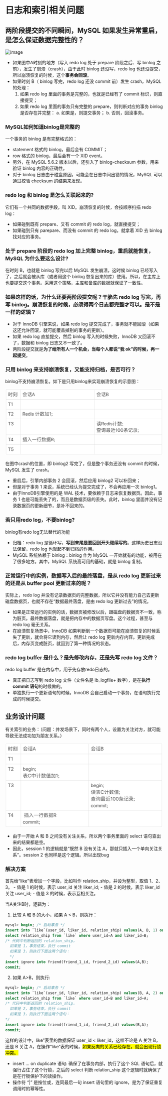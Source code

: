 # 日志和索引相关问题

## 两阶段提交的不同瞬间，MySQL 如果发生异常重启，是怎么保证数据完整性的？

![image](/pictures/mysql/chap13/1.jpeg)

- 如果图中A时刻的地方（写入 redo log 处于 prepare 阶段之后、写 binlog 之前），发生了崩溃（crash），由于此时 binlog 还没写，redo log 也还没提交，所以崩溃恢复的时候，这个**事务会回滚**。
- 如果时刻 B（ binlog 写完，redo log 还没 commit 前）发生 crash，MySQL的处理：
    1. 如果 redo log 里面的事务是完整的，也就是已经有了 commit 标识，则直接提交；
    2. 如果 redo log 里面的事务只有完整的 prepare，则判断对应的事务 binlog 是否存在并完整： 
        a. 如果是，则提交事务；
        b. 否则，回滚事务。

### MySQL如何知道binlog是完整的

一个事务的 binlog 是有完整格式的：
- statement 格式的 binlog，最后会有 COMMIT；
- row 格式的 binlog，最后会有一个 XID event。
- 另外，在 MySQL 5.6.2 版本以后，还引入了 binlog-checksum 参数，用来验证 binlog 内容的正确性。
- 对于 binlog 日志由于磁盘原因，可能会在日志中间出错的情况，MySQL 可以通过校验 checksum 的结果来发现。

### redo log 和 binlog 是怎么关联起来的?

它们有一个共同的数据字段，叫 XID。崩溃恢复的时候，会按顺序扫描 redo log：
- 如果碰到既有 prepare、又有 commit 的 redo log，就直接提交；
- 如果碰到只有 parepare、而没有 commit 的 redo log，就拿着 XID 去 binlog 找对应的事务。

### 处于 prepare 阶段的 redo log 加上完整 binlog，重启就能恢复，MySQL 为什么要这么设计?

在时刻 B，也就是 binlog 写完以后 MySQL 发生崩溃，这时候 binlog 已经写入了，之后就会被从库（或者用这个 binlog 恢复出来的库）使用。所以，在主库上也要提交这个事务。采用这个策略，主库和备库的数据就保证了一致性。

### 如果这样的话，为什么还要两阶段提交呢？干脆先 redo log 写完，再写 binlog。崩溃恢复的时候，必须得两个日志都完整才可以。是不是一样的逻辑？

- 对于 InnoDB 引擎来说，如果 redo log 提交完成了，事务就不能回滚（如果这还允许回滚，就可能覆盖掉别的事务的更新）。
- 如果 redo log 直接提交，然后 binlog 写入的时候失败，InnoDB 又回滚不了，数据和 binlog 日志又不一致了。
- 两阶段提交就是**为了给所有人一个机会，当每个人都说“我 ok”的时候，再一起提交**。

### 只用 binlog 来支持崩溃恢复，又能支持归档，是否可行？

binlog不支持崩溃恢复。如下是只用binlog来实现崩溃恢复的示意图：

![image](/pictures/mysql/chap13/2.png)

在图中crash的位置，即 binlog2 写完了，但是整个事务还没有 commit 的时候，MySQL 发生了 crash。

- 重启后，引擎内部事务 2 会回滚，然后应用 binlog2 可以补回来；
- 但是对于事务 1 来说，系统已经认为提交完成了，不会再应用一次 binlog1。
- 由于InnoDB引擎使用的是 WAL 技术，要依赖于日志来恢复数据页。因此，事务 1 也是可能丢失了的，而且是数据页级的丢失。此时，binlog 里面并没有记录数据页的更新细节，是补不回来的。

### 若只用redo log，不要binlog?

binlog有redo log无法替代的功能

- 归档：redo log 是循环写，**写到末尾是要回到开头继续写的**。这样历史日志没法保留，redo log 也就起不到归档的作用。
-  MySQL 系统依赖于 binlog：binlog 作为 MySQL 一开始就有的功能，被用在了很多地方。其中，MySQL 系统高可用的基础，就是 binlog 复制。

### 正常运行中的实例，数据写入后的最终落盘，是从 redo log 更新过来的还是从 buffer pool 更新过来的呢？

实际上，redo log 并没有记录数据页的完整数据，所以它并没有能力自己去更新磁盘数据页，也就不存在“数据最终落盘，是由 redo log 更新过去”的情况。
- 如果是正常运行的实例的话，数据页被修改以后，跟磁盘的数据页不一致，称为脏页。最终数据落盘，就是把内存中的数据页写盘。这个过程，甚至与 redo log 毫无关系。
- 在崩溃恢复场景中，InnoDB 如果判断到一个数据页可能在崩溃恢复的时候丢失了更新，就会将它读到内存，然后让 redo log 更新内存内容。更新完成后，内存页变成脏页，就回到了第一种情况的状态。

### redo log buffer 是什么？是先修改内存，还是先写 redo log 文件？

redo log buffer 是在内存中，用于先存放redo日志的。
- 真正把日志写到 redo log 文件（文件名是 ib_logfile+ 数字），是在**执行 commit 语句**的时候做的。
- 单独执行一个更新语句的时候，InnoDB 会自己启动一个事务，在语句执行完成的时候提交。

## 业务设计问题

有关索引的业务：（问题：并发场景下，同时有两个人，设置为关注对方，就可能导致无法成功加为朋友关系。）

![image](/pictures/mysql/chap13/3.png)

- 由于一开始 A 和 B 之间没有关注关系，所以两个事务里面的 select 语句查出来的结果都是空。
- 因此，session 1 的逻辑就是“既然 B 没有关注 A，那就只插入一个单向关注关系”。session 2 也同样是这个逻辑。所以出现bug

### 解决方案

首先给“like”表增加一个字段，比如叫作 relation_ship，并设为整型，取值 1、2、3。
    - 值是 1 的时候，表示 user_id 关注 liker_id;
    - 值是 2 的时候，表示 liker_id 关注 user_id; 
    - 值是 3 的时候，表示互相关注。

当A关注B时，逻辑为：
1. 比较 A 和 B 的大小，如果 A < B，则执行：
```sql
mysql> begin; /* 启动事务 */
insert into `like`(user_id, liker_id, relation_ship) values(A, B, 1) on duplicate key update relation_ship=relation_ship | 1;
select relation_ship from `like` where user_id=A and liker_id=B;
/* 代码中判断返回的 relation_ship，
  如果是 1，事务结束，执行 commit
  如果是 3，则执行下面这两个语句：
  */
insert ignore into friend(friend_1_id, friend_2_id) values(A,B);
commit;
```
2. 如果 A>B，则执行:
```sql
mysql> begin; /* 启动事务 */
insert into `like`(user_id, liker_id, relation_ship) values(B, A, 2) on duplicate key update relation_ship=relation_ship | 2;
select relation_ship from `like` where user_id=B and liker_id=A;
/* 代码中判断返回的 relation_ship，
  如果是 2，事务结束，执行 commit
  如果是 3，则执行下面这两个语句：
*/
insert ignore into friend(friend_1_id, friend_2_id) values(B,A);
commit;
```

这样的设计中，like”表里的数据保证 user_id < liker_id，这样不论是 A 关注 B，还是 B 关注 A，在操作“like”表的时候，<mark>如果反向的关系已经存在，就会出现行锁冲突。</mark>

- insert … on duplicate 语句: 确保了在事务内部，执行了这个 SQL 语句后，就强行占住了这个行锁，之后的 select 判断 relation_ship 这个逻辑时就确保了是在行锁保护下的读操作。
- 操作符 “|” 是按位或，连同最后一句 insert 语句里的 ignore，是为了保证重复调用时的幂等性。
